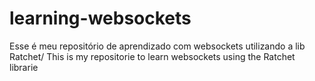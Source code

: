 # learning-websockets
Esse é meu repositório de aprendizado com websockets utilizando a lib Ratchet/ This is my repositorie to learn websockets using the Ratchet librarie
